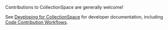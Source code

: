 Contributions to CollectionSpace are generally welcome!

See [Developing for CollectionSpace](https://collectionspace.atlassian.net/wiki/spaces/DOC/pages/1545308291/Developing+for+CollectionSpace)
for developer documentation, including
[Code Contribution Workflows](https://collectionspace.atlassian.net/wiki/spaces/DOC/pages/1955790932/Code+Contribution+Workflows).

